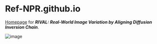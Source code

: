 # Ref-NPR.github.io
[Homepage](https://rival-diff.github.io/) for ***RIVAL: Real-World Image Variation by Aligning Diffusion Inversion Chain***.

![image](./static/images/free_generation.png)
